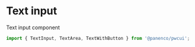 # Text input

Text input component

```js
import { TextInput, TextArea, TextWithButton } from '@panenco/pwcui';
```

<!-- STORY -->
